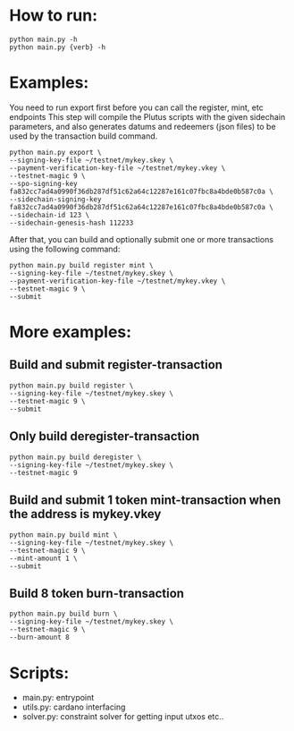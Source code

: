 # How to run:

```
python main.py -h
python main.py {verb} -h
```

# Examples:

You need to run export first before you can call the register, mint, etc endpoints
This step will compile the Plutus scripts with the given sidechain parameters, and also
generates datums and redeemers (json files) to be used by the transaction build command.

```
python main.py export \
--signing-key-file ~/testnet/mykey.skey \
--payment-verification-key-file ~/testnet/mykey.vkey \
--testnet-magic 9 \
--spo-signing-key fa832cc7ad4a0990f36db287df51c62a64c12287e161c07fbc8a4bde0b587c0a \
--sidechain-signing-key fa832cc7ad4a0990f36db287df51c62a64c12287e161c07fbc8a4bde0b587c0a \
--sidechain-id 123 \
--sidechain-genesis-hash 112233
```

After that, you can build and optionally submit one or more transactions using the
following command:

```
python main.py build register mint \
--signing-key-file ~/testnet/mykey.skey \
--payment-verification-key-file ~/testnet/mykey.vkey \
--testnet-magic 9 \
--submit
```

# More examples:

## Build and submit register-transaction

```
python main.py build register \
--signing-key-file ~/testnet/mykey.skey \
--testnet-magic 9 \
--submit
```

## Only build deregister-transaction

```
python main.py build deregister \
--signing-key-file ~/testnet/mykey.skey \
--testnet-magic 9
```

## Build and submit 1 token mint-transaction when the address is mykey.vkey

```
python main.py build mint \
--signing-key-file ~/testnet/mykey.skey \
--testnet-magic 9 \
--mint-amount 1 \
--submit
```

## Build 8 token burn-transaction

```
python main.py build burn \
--signing-key-file ~/testnet/mykey.skey \
--testnet-magic 9 \
--burn-amount 8
```

# Scripts:

- main.py: entrypoint
- utils.py: cardano interfacing
- solver.py: constraint solver for getting input utxos etc..
